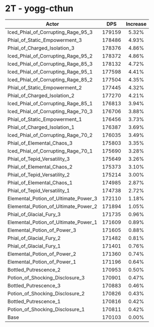 # 2T - yogg-cthun
| Actor | DPS | Increase |
|---|:---:|:---:|
|Iced_Phial_of_Corrupting_Rage_95_3|179159|5.32%|
|Phial_of_Static_Empowerment_3|178486|4.93%|
|Phial_of_Charged_Isolation_3|178376|4.86%|
|Iced_Phial_of_Corrupting_Rage_95_2|178372|4.86%|
|Iced_Phial_of_Corrupting_Rage_85_3|178132|4.72%|
|Iced_Phial_of_Corrupting_Rage_95_1|177598|4.41%|
|Iced_Phial_of_Corrupting_Rage_85_2|177504|4.35%|
|Phial_of_Static_Empowerment_2|177445|4.32%|
|Phial_of_Charged_Isolation_2|177270|4.21%|
|Iced_Phial_of_Corrupting_Rage_85_1|176813|3.94%|
|Iced_Phial_of_Corrupting_Rage_70_3|176706|3.88%|
|Phial_of_Static_Empowerment_1|176456|3.73%|
|Phial_of_Charged_Isolation_1|176387|3.69%|
|Iced_Phial_of_Corrupting_Rage_70_2|176035|3.49%|
|Phial_of_Elemental_Chaos_3|175803|3.35%|
|Iced_Phial_of_Corrupting_Rage_70_1|175690|3.28%|
|Phial_of_Tepid_Versatility_3|175649|3.26%|
|Phial_of_Elemental_Chaos_2|175373|3.10%|
|Phial_of_Tepid_Versatility_2|175214|3.00%|
|Phial_of_Elemental_Chaos_1|174985|2.87%|
|Phial_of_Tepid_Versatility_1|174738|2.72%|
|Elemental_Potion_of_Ultimate_Power_3|172110|1.18%|
|Elemental_Potion_of_Ultimate_Power_2|171894|1.05%|
|Phial_of_Glacial_Fury_3|171735|0.96%|
|Elemental_Potion_of_Ultimate_Power_1|171609|0.89%|
|Elemental_Potion_of_Power_3|171605|0.88%|
|Phial_of_Glacial_Fury_2|171482|0.81%|
|Phial_of_Glacial_Fury_1|171401|0.76%|
|Elemental_Potion_of_Power_2|171360|0.74%|
|Elemental_Potion_of_Power_1|171196|0.64%|
|Bottled_Putrescence_2|170953|0.50%|
|Potion_of_Shocking_Disclosure_3|170901|0.47%|
|Bottled_Putrescence_3|170883|0.46%|
|Potion_of_Shocking_Disclosure_2|170826|0.43%|
|Bottled_Putrescence_1|170816|0.42%|
|Potion_of_Shocking_Disclosure_1|170811|0.42%|
|Base|170103|0.00%|
